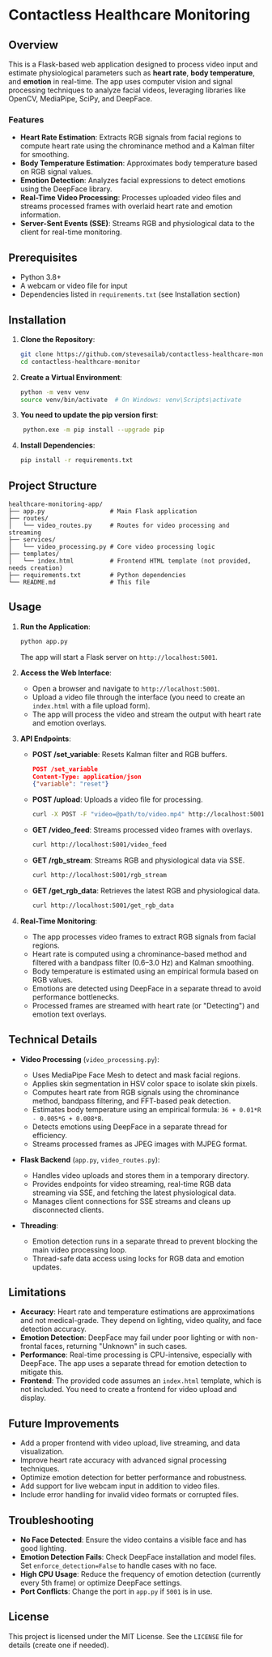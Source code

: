 # Contactless Healthcare Monitoring

## Overview
This is a Flask-based web application designed to process video input and estimate physiological parameters such as **heart rate**, **body temperature**, and **emotion** in real-time. The app uses computer vision and signal processing techniques to analyze facial videos, leveraging libraries like OpenCV, MediaPipe, SciPy, and DeepFace.

### Features
- **Heart Rate Estimation**: Extracts RGB signals from facial regions to compute heart rate using the chrominance method and a Kalman filter for smoothing.
- **Body Temperature Estimation**: Approximates body temperature based on RGB signal values.
- **Emotion Detection**: Analyzes facial expressions to detect emotions using the DeepFace library.
- **Real-Time Video Processing**: Processes uploaded video files and streams processed frames with overlaid heart rate and emotion information.
- **Server-Sent Events (SSE)**: Streams RGB and physiological data to the client for real-time monitoring.

## Prerequisites
- Python 3.8+
- A webcam or video file for input
- Dependencies listed in `requirements.txt` (see Installation section)

## Installation
1. **Clone the Repository**:
   ```bash
   git clone https://github.com/stevesailab/contactless-healthcare-monitoring-.git
   cd contactless-healthcare-monitor
   ```

2. **Create a Virtual Environment**:
   ```bash
   python -m venv venv
   source venv/bin/activate  # On Windows: venv\Scripts\activate
   ```
3. **You need to update the pip version first**:
```bash 
    python.exe -m pip install --upgrade pip
```


4. **Install Dependencies**:

   ```bash
   pip install -r requirements.txt
   ```

## Project Structure
```
healthcare-monitoring-app/
├── app.py                  # Main Flask application
├── routes/
│   └── video_routes.py     # Routes for video processing and streaming
├── services/
│   └── video_processing.py # Core video processing logic
├── templates/
│   └── index.html          # Frontend HTML template (not provided, needs creation)
├── requirements.txt        # Python dependencies
└── README.md               # This file
```

## Usage
1. **Run the Application**:
   ```bash
   python app.py
   ```
   The app will start a Flask server on `http://localhost:5001`.

2. **Access the Web Interface**:
   - Open a browser and navigate to `http://localhost:5001`.
   - Upload a video file through the interface (you need to create an `index.html` with a file upload form).
   - The app will process the video and stream the output with heart rate and emotion overlays.

3. **API Endpoints**:
   - **POST /set_variable**: Resets Kalman filter and RGB buffers.
     ```json
     POST /set_variable
     Content-Type: application/json
     {"variable": "reset"}
     ```
   - **POST /upload**: Uploads a video file for processing.
     ```bash
     curl -X POST -F "video=@path/to/video.mp4" http://localhost:5001/upload
     ```
   - **GET /video_feed**: Streams processed video frames with overlays.
     ```bash
     curl http://localhost:5001/video_feed
     ```
   - **GET /rgb_stream**: Streams RGB and physiological data via SSE.
     ```bash
     curl http://localhost:5001/rgb_stream
     ```
   - **GET /get_rgb_data**: Retrieves the latest RGB and physiological data.
     ```bash
     curl http://localhost:5001/get_rgb_data
     ```

4. **Real-Time Monitoring**:
   - The app processes video frames to extract RGB signals from facial regions.
   - Heart rate is computed using a chrominance-based method and filtered with a bandpass filter (0.6–3.0 Hz) and Kalman smoothing.
   - Body temperature is estimated using an empirical formula based on RGB values.
   - Emotions are detected using DeepFace in a separate thread to avoid performance bottlenecks.
   - Processed frames are streamed with heart rate (or "Detecting") and emotion text overlays.

## Technical Details
- **Video Processing** (`video_processing.py`):
  - Uses MediaPipe Face Mesh to detect and mask facial regions.
  - Applies skin segmentation in HSV color space to isolate skin pixels.
  - Computes heart rate from RGB signals using the chrominance method, bandpass filtering, and FFT-based peak detection.
  - Estimates body temperature using an empirical formula: `36 + 0.01*R - 0.005*G + 0.008*B`.
  - Detects emotions using DeepFace in a separate thread for efficiency.
  - Streams processed frames as JPEG images with MJPEG format.

- **Flask Backend** (`app.py`, `video_routes.py`):
  - Handles video uploads and stores them in a temporary directory.
  - Provides endpoints for video streaming, real-time RGB data streaming via SSE, and fetching the latest physiological data.
  - Manages client connections for SSE streams and cleans up disconnected clients.

- **Threading**:
  - Emotion detection runs in a separate thread to prevent blocking the main video processing loop.
  - Thread-safe data access using locks for RGB data and emotion updates.

## Limitations
- **Accuracy**: Heart rate and temperature estimations are approximations and not medical-grade. They depend on lighting, video quality, and face detection accuracy.
- **Emotion Detection**: DeepFace may fail under poor lighting or with non-frontal faces, returning "Unknown" in such cases.
- **Performance**: Real-time processing is CPU-intensive, especially with DeepFace. The app uses a separate thread for emotion detection to mitigate this.
- **Frontend**: The provided code assumes an `index.html` template, which is not included. You need to create a frontend for video upload and display.

## Future Improvements
- Add a proper frontend with video upload, live streaming, and data visualization.
- Improve heart rate accuracy with advanced signal processing techniques.
- Optimize emotion detection for better performance and robustness.
- Add support for live webcam input in addition to video files.
- Include error handling for invalid video formats or corrupted files.

## Troubleshooting
- **No Face Detected**: Ensure the video contains a visible face and has good lighting.
- **Emotion Detection Fails**: Check DeepFace installation and model files. Set `enforce_detection=False` to handle cases with no face.
- **High CPU Usage**: Reduce the frequency of emotion detection (currently every 5th frame) or optimize DeepFace settings.
- **Port Conflicts**: Change the port in `app.py` if `5001` is in use.

## License
This project is licensed under the MIT License. See the `LICENSE` file for details (create one if needed).
